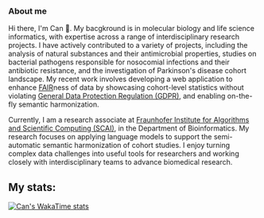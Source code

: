 ### About me

Hi there, I'm Can 👋. My bacgkround is in molecular biology and life science informatics, with expertise across a range of interdisciplinary research projects. I have actively contributed to a variety of projects, including the analysis of natural substances and their antimicrobial properties, studies on bacterial pathogens responsible for nosocomial infections and their antibiotic resistance, and the investigation of Parkinson's disease cohort landscape. My recent work involves developing a web application to enhance [FAIR](https://www.nature.com/articles/sdata201618)ness of data by showcasing cohort-level statistics without violating [General Data Protection Regulation (GDPR)](https://gdpr-info.eu/), and enabling on-the-fly semantic harmonization.

Currently, I am a research associate at [Fraunhofer Institute for Algorithms and Scientific Computing (SCAI)](https://www.scai.fraunhofer.de/), in the Department of Bioinformatics. My research focuses on applying language models to support the semi-automatic semantic harmonization of cohort studies. I enjoy turning complex data challenges into useful tools for researchers and working closely with interdisciplinary teams to advance biomedical research.

## My stats:

[![Can's WakaTime stats](https://github-readme-stats.vercel.app/api/wakatime?username=mehmetcanay&layout=compact&theme=dracula&hide=csv,text,TSConfig,YAML,Markdown&display_format=percent&custom_title=Top&nbsp;Languages&langs_count=5)](https://github.com/anuraghazra/github-readme-stats)
